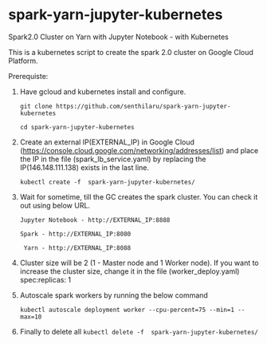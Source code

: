 # spark-yarn-jupyter-kubernetes
Spark2.0 Cluster on Yarn with Jupyter Notebook - with Kubernetes 

This is a kubernetes script to create the spark 2.0  cluster on Google Cloud Platform.

Prerequiste: 
  1. Have gcloud and kubernetes install and configure.
  
      `git clone https://github.com/senthilaru/spark-yarn-jupyter-kubernetes`
      
     `cd spark-yarn-jupyter-kubernetes`
     
  2. Create an external IP(EXTERNAL_IP) in Google Cloud (https://console.cloud.google.com/networking/addresses/list) and place the IP in the file (spark_lb_service.yaml) by replacing the IP(146.148.111.138) exists in the last line.
    
       `kubectl create -f  spark-yarn-jupyter-kubernetes/`
       
  3. Wait for sometime, till the GC creates the spark cluster. You can check it out using below URL.
  
      `Jupyter Notebook - http://EXTERNAL_IP:8888`
      
      `Spark - http://EXTERNAL_IP:8080`
      
     ` Yarn - http://EXTERNAL_IP:8088`
     
  4. Cluster size will be 2 (1 - Master node and 1 Worker node). If you want to increase the cluster size, change it in the file (worker_deploy.yaml) spec:replicas: 1
  
  5. Autoscale spark workers by running the below command
  
      `kubectl autoscale deployment worker --cpu-percent=75 --min=1 --max=10`
      
  6. Finally to delete all
        `kubectl delete -f  spark-yarn-jupyter-kubernetes/`
  
